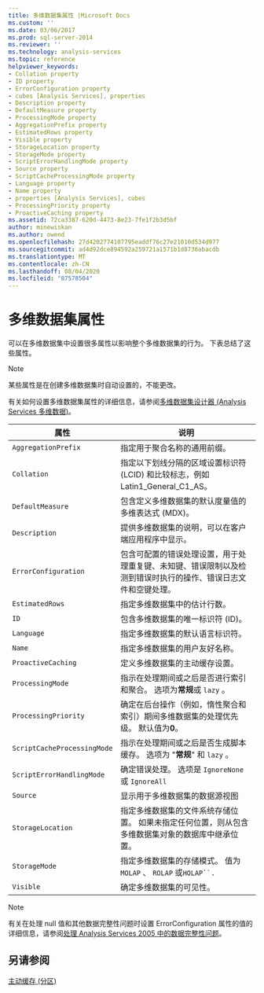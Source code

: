 ```yaml
---
title: 多维数据集属性 |Microsoft Docs
ms.custom: ''
ms.date: 03/06/2017
ms.prod: sql-server-2014
ms.reviewer: ''
ms.technology: analysis-services
ms.topic: reference
helpviewer_keywords:
- Collation property
- ID property
- ErrorConfiguration property
- cubes [Analysis Services], properties
- Description property
- DefaultMeasure property
- ProcessingMode property
- AggregationPrefix property
- EstimatedRows property
- Visible property
- StorageLocation property
- StorageMode property
- ScriptErrorHandlingMode property
- Source property
- ScriptCacheProcessingMode property
- Language property
- Name property
- properties [Analysis Services], cubes
- ProcessingPriority property
- ProactiveCaching property
ms.assetid: 72ca3387-620d-4473-8e23-7fe1f2b3d5bf
author: minewiskan
ms.author: owend
ms.openlocfilehash: 27d4202774107795eaddf76c27e21010d534d977
ms.sourcegitcommit: ad4d92dce894592a259721a1571b1d8736abacdb
ms.translationtype: MT
ms.contentlocale: zh-CN
ms.lasthandoff: 08/04/2020
ms.locfileid: "87578504"
---
```

# <a name="cube-properties"></a>多维数据集属性
  可以在多维数据集中设置很多属性以影响整个多维数据集的行为。 下表总结了这些属性。  
  
> [!NOTE]  
>  某些属性是在创建多维数据集时自动设置的，不能更改。  
  
 有关如何设置多维数据集属性的详细信息，请参阅[多维数据集设计器 &#40;Analysis Services 多维数据&#41;](../cube-designer-analysis-services-multidimensional-data.md)。  
  
|属性|说明|  
|--------------|-----------------|  
|`AggregationPrefix`|指定用于聚合名称的通用前缀。|  
|`Collation`|指定以下划线分隔的区域设置标识符 (LCID) 和比较标志，例如 Latin1_General_C1_AS。|  
|`DefaultMeasure`|包含定义多维数据集的默认度量值的多维表达式 (MDX)。|  
|`Description`|提供多维数据集的说明，可以在客户端应用程序中显示。|  
|`ErrorConfiguration`|包含可配置的错误处理设置，用于处理重复键、未知键、错误限制以及检测到错误时执行的操作、错误日志文件和空键处理。|  
|`EstimatedRows`|指定多维数据集中的估计行数。|  
|`ID`|包含多维数据集的唯一标识符 (ID)。|  
|`Language`|指定多维数据集的默认语言标识符。|  
|`Name`|指定多维数据集的用户友好名称。|  
|`ProactiveCaching`|定义多维数据集的主动缓存设置。|  
|`ProcessingMode`|指示在处理期间或之后是否进行索引和聚合。 选项为**常规**或 `lazy` 。|  
|`ProcessingPriority`|确定在后台操作（例如，惰性聚合和索引）期间多维数据集的处理优先级。 默认值为**0**。|  
|`ScriptCacheProcessingMode`|指示在处理期间或之后是否生成脚本缓存。 选项为 "**常规**" 和 `lazy` 。|  
|`ScriptErrorHandlingMode`|确定错误处理。 选项是 `IgnoreNone` 或 `IgnoreAll`|  
|`Source`|显示用于多维数据集的数据源视图|  
|`StorageLocation`|指定多维数据集的文件系统存储位置。 如果未指定任何位置，则从包含多维数据集对象的数据库中继承位置。|  
|`StorageMode`|指定多维数据集的存储模式。 值为 `MOLAP` 、 `ROLAP` 或`HOLAP``.`|  
|`Visible`|确定多维数据集的可见性。|  
  
> [!NOTE]  
>  有关在处理 null 值和其他数据完整性问题时设置 ErrorConfiguration 属性的值的详细信息，请参阅[处理 Analysis Services 2005 中的数据完整性问题](https://go.microsoft.com/fwlink/?LinkId=81891)。  
  
## <a name="see-also"></a>另请参阅  
 [主动缓存 &#40;分区&#41;](partitions-proactive-caching.md)  
  
  
